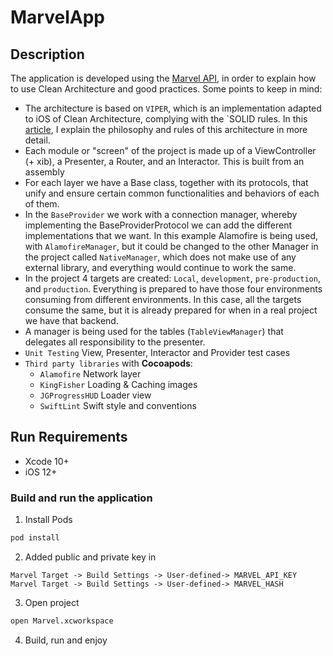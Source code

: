 # MarvelApp

## Description

The application is developed using the [Marvel API](https://developer.marvel.com), in order to explain how to use Clean Architecture and good practices.  Some points to keep in mind:

* The architecture is based on `VIPER`, which is an implementation adapted to iOS of Clean Architecture, complying with the `SOLID rules. In this [article](https://alfonsomiranda.com/posts/clean-architecture-ios-viper/), I explain the philosophy and rules of this architecture in more detail.
* Each module or "screen" of the project is made up of a ViewController (+ xib), a Presenter, a Router, and an Interactor. This is built from an assembly
* For each layer we have a Base class, together with its protocols, that unify and ensure certain common functionalities and behaviors of each of them.
* In the `BaseProvider` we work with a connection manager, whereby implementing the BaseProviderProtocol we can add the different implementations that we want. In this example Alamofire is being used, with `AlamofireManager`, but it could be changed to the other Manager in the project called `NativeManager`, which does not make use of any external library, and everything would continue to work the same.
* In the project 4 targets are created: `Local`, `development`, `pre-production`, and `production`. Everything is prepared to have those four environments consuming from different environments. In this case, all the targets consume the same, but it is already prepared for when in a real project we have that backend.
* A manager is being used for the tables (`TableViewManager`) that delegates all responsibility to the presenter.
* `Unit Testing` View, Presenter, Interactor and Provider test cases
* `Third party libraries` with **Cocoapods**:
    * `Alamofire` Network layer
    * `KingFisher` Loading & Caching images
    * `JGProgressHUD` Loader view
    * `SwiftLint` Swift style and conventions

## Run Requirements

* Xcode 10+
* iOS 12+

### Build and run the application

1. Install Pods

```bash
pod install
```

2. Added public and private key in 

```
Marvel Target -> Build Settings -> User-defined-> MARVEL_API_KEY
Marvel Target -> Build Settings -> User-defined-> MARVEL_HASH
```

3. Open project

```bash
open Marvel.xcworkspace
```

4. Build, run and enjoy
